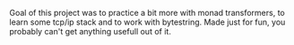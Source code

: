 Goal of this project was to practice a bit more with monad transformers, to learn some tcp/ip stack and to work with bytestring. Made just for fun, you
probably can't get anything usefull out of it.

